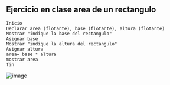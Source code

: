 ## Ejercicio en clase area de un rectangulo

    Inicio
    Declarar area (flotante), base (flotante), altura (flotante)
    Mostrar "indique la base del rectangulo"
    Asignar base
    Mostrar "indique la altura del rectangulo"
    Asignar altura
    area= base * altura
    mostrar area
    fin
    
   ![image](https://user-images.githubusercontent.com/113805099/192122377-dd4cb486-2baa-4155-abea-bc480440cee7.png)

